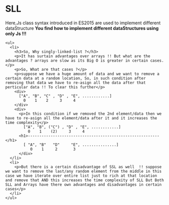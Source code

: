 # SLL
  <p>
    Here,Js class syntax introduced in ES2015 are used to implement different dataStructure
      <strong>You find how to implement different dataStructures using only Js !!! </strong>
    </p>
  
    <ul>
      <li>
        <h3>So, Why singly-linked-list ?</h3>
        <p>It has surtain advantages over arrays !! But what are the advantages ? arrays are slow as its Big O is greater in certain cases.</p>
        <p>So, What are that cases ?</p>
        <p>suppose we have a huge amount of data and we want to remove a certain data at a random location, So, in such condition after removing that data we have to re-asign all the data after that perticular data !! To clear this further</p>
        <div>
          ["A", "B", "C" , "D" , "E", ............]
            0    1    2     3     4
        </div>
        <div>
          <p>In this condition if we removed the 2nd element/data then we have to re-asign all the element/data after it and it increases the time complexity</p>
            ["A", "B", ("C") , "D" , "E", ............]
              0    1    (2)     3     4
          <h1>----------------------------------------------------------</h1>
            [ "A", "B"   "D"     "E", ...............]
               0    1     2       3  
          </div>
      </li>
      <li>
        <p>But there is a certain disadvantage of SSL as well  !! suppose we want to remove the last/any random element from the middle in this case we have iterate over entire list just to rich at that location and remove that AND this increases the time complexity of SLL But Both SLL and Arrays have there own advantages and disadvantages in certain cases</p>
      </li>
    </ul>
